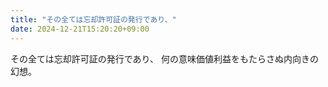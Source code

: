 ```yaml
---
title: "その全ては忘却許可証の発行であり、"
date: 2024-12-21T15:20:20+09:00
---
```

その全ては忘却許可証の発行であり、
何の意味価値利益をもたらさぬ内向きの幻想。
